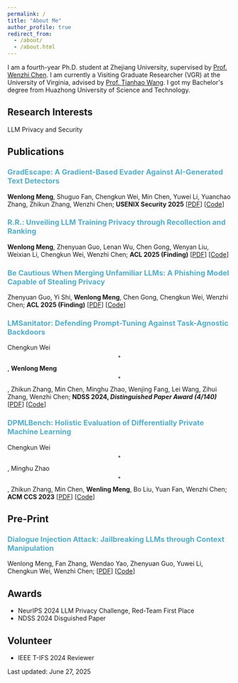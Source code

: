 ```yaml
---
permalink: /
title: "About Me"
author_profile: true
redirect_from: 
  - /about/
  - /about.html
---
```


I am a fourth-year Ph.D. student at Zhejiang University, supervised by [Prof. Wenzhi Chen](https://person.zju.edu.cn/chenwenzhi). I am currently a Visiting Graduate Researcher (VGR) at the University of Virginia, advised by [Prof. Tianhao Wang](https://tianhao.wang/). I got my Bachelor's degree from Huazhong University of Science and Technology.

Research Interests
------

LLM Privacy and Security

Publications
------

### <span style="color:#52ADC8">GradEscape: A Gradient-Based Evader Against AI-Generated Text Detectors</span>
**Wenlong Meng**, Shuguo Fan, Chengkun Wei, Min Chen, Yuwei Li, Yuanchao Zhang, Zhikun Zhang, Wenzhi Chen;
**USENIX Security 2025**
[[PDF](https://arxiv.org/pdf/2506.08188)] [[Code](https://doi.org/10.5281/zenodo.15586856)]

### <span style="color:#52ADC8">R.R.: Unveiling LLM Training Privacy through Recollection and Ranking</span>
**Wenlong Meng**, Zhenyuan Guo, Lenan Wu, Chen Gong, Wenyan Liu, Weixian Li, Chengkun Wei, Wenzhi Chen;
**ACL 2025 (Finding)**
[[PDF](https://arxiv.org/pdf/2502.12658)] [[Code](https://github.com/meng-wenlong/RR)]

### <span style="color:#52ADC8">Be Cautious When Merging Unfamiliar LLMs: A Phishing Model Capable of Stealing Privacy</span>
Zhenyuan Guo, Yi Shi, **Wenlong Meng**, Chen Gong, Chengkun Wei, Wenzhi Chen;
**ACL 2025 (Finding)**
[[PDF](https://arxiv.org/pdf/2502.11533)] [[Code](https://github.com/Guozhenyuan/PhiMM)]

### <span style="color:#52ADC8">LMSanitator: Defending Prompt-Tuning Against Task-Agnostic Backdoors</span>
Chengkun Wei$$^*$$, **Wenlong Meng**$$^*$$, Zhikun Zhang, Min Chen, Minghu Zhao, Wenjing Fang, Lei Wang, Zihui Zhang, Wenzhi Chen;
**NDSS 2024, *Distinguished Paper Award (4/140)***
[[PDF](https://www.ndss-symposium.org/wp-content/uploads/2024-238-paper.pdf)] [[Code](https://github.com/meng-wenlong/LMSanitator)]

### <span style="color:#52ADC8">DPMLBench: Holistic Evaluation of Differentially Private Machine Learning</span>
Chengkun Wei$$^*$$, Minghu Zhao$$^*$$, Zhikun Zhang, Min Chen, **Wenling Meng**, Bo Liu, Yuan Fan, Wenzhi Chen;
**ACM CCS 2023**
[[PDF](https://dl.acm.org/doi/pdf/10.1145/3576915.3616593)] [[Code](https://github.com/DmsKinson/DPMLBench)]

Pre-Print
------

### <span style="color:#52ADC8">Dialogue Injection Attack: Jailbreaking LLMs through Context Manipulation</span>
Wenlong Meng, Fan Zhang, Wendao Yao, Zhenyuan Guo, Yuwei Li, Chengkun Wei, Wenzhi Chen;
[[PDF](https://arxiv.org/pdf/2503.08195v1)] [[Code](https://github.com/meng-wenlong/DIA)]

Awards
------

- NeurIPS 2024 LLM Privacy Challenge, Red-Team First Place
- NDSS 2024 Disguished Paper


Volunteer
------

- IEEE T-IFS 2024 Reviewer


Last updated: June 27, 2025 
